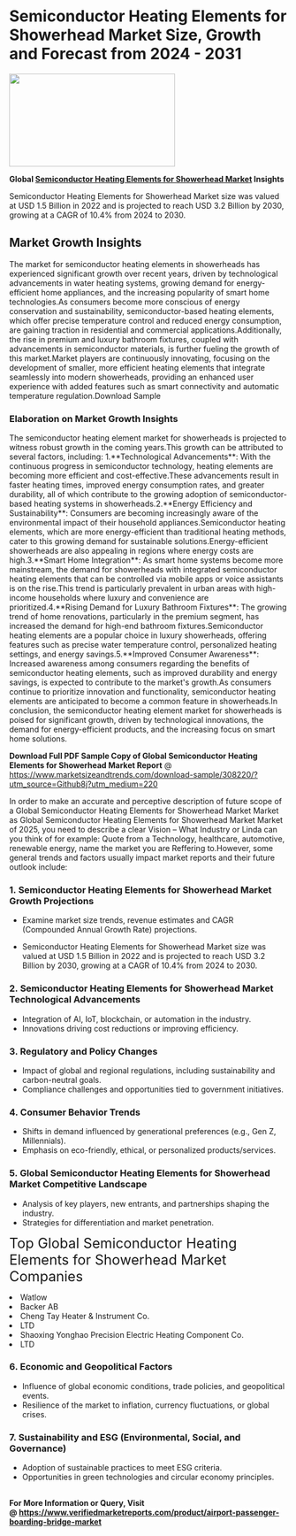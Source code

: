 <H1>Semiconductor Heating Elements for Showerhead Market Size, Growth and Forecast from 2024 - 2031</H1><img class="aligncenter size-medium wp-image-584254" src="https://thirdeyenews.in/wp-content/uploads/2024/09/Global-Market-Research-300x168.jpeg" alt="" width="300" height="168" /><p><strong>Global&nbsp;<a href="https://www.marketsizeandtrends.com/download-sample/308220/?utm_source=Github8j?utm_medium=220">Semiconductor Heating Elements for Showerhead Market</a> Insights</strong></p><p>Semiconductor Heating Elements for Showerhead Market size was valued at USD 1.5 Billion in 2022 and is projected to reach USD 3.2 Billion by 2030, growing at a CAGR of 10.4% from 2024 to 2030.</p><p><h2>Market Growth Insights</h2> The market for semiconductor heating elements in showerheads has experienced significant growth over recent years, driven by technological advancements in water heating systems, growing demand for energy-efficient home appliances, and the increasing popularity of smart home technologies.As consumers become more conscious of energy conservation and sustainability, semiconductor-based heating elements, which offer precise temperature control and reduced energy consumption, are gaining traction in residential and commercial applications.Additionally, the rise in premium and luxury bathroom fixtures, coupled with advancements in semiconductor materials, is further fueling the growth of this market.Market players are continuously innovating, focusing on the development of smaller, more efficient heating elements that integrate seamlessly into modern showerheads, providing an enhanced user experience with added features such as smart connectivity and automatic temperature regulation.Download Sample <h3>Elaboration on Market Growth Insights</h3> The semiconductor heating element market for showerheads is projected to witness robust growth in the coming years.This growth can be attributed to several factors, including: 1.**Technological Advancements**: With the continuous progress in semiconductor technology, heating elements are becoming more efficient and cost-effective.These advancements result in faster heating times, improved energy consumption rates, and greater durability, all of which contribute to the growing adoption of semiconductor-based heating systems in showerheads.2.**Energy Efficiency and Sustainability**: Consumers are becoming increasingly aware of the environmental impact of their household appliances.Semiconductor heating elements, which are more energy-efficient than traditional heating methods, cater to this growing demand for sustainable solutions.Energy-efficient showerheads are also appealing in regions where energy costs are high.3.**Smart Home Integration**: As smart home systems become more mainstream, the demand for showerheads with integrated semiconductor heating elements that can be controlled via mobile apps or voice assistants is on the rise.This trend is particularly prevalent in urban areas with high-income households where luxury and convenience are prioritized.4.**Rising Demand for Luxury Bathroom Fixtures**: The growing trend of home renovations, particularly in the premium segment, has increased the demand for high-end bathroom fixtures.Semiconductor heating elements are a popular choice in luxury showerheads, offering features such as precise water temperature control, personalized heating settings, and energy savings.5.**Improved Consumer Awareness**: Increased awareness among consumers regarding the benefits of semiconductor heating elements, such as improved durability and energy savings, is expected to contribute to the market's growth.As consumers continue to prioritize innovation and functionality, semiconductor heating elements are anticipated to become a common feature in showerheads.In conclusion, the semiconductor heating element market for showerheads is poised for significant growth, driven by technological innovations, the demand for energy-efficient products, and the increasing focus on smart home solutions.</p><p><span class=""><strong>Download Full PDF Sample Copy of Global Semiconductor Heating Elements for Showerhead Market Report</strong> @ <a href="https://www.marketsizeandtrends.com/download-sample/308220/?utm_source=Github8j?utm_medium=220" target="_blank">https://www.marketsizeandtrends.com/download-sample/308220/?utm_source=Github8j?utm_medium=220</a></span></p><p>In order to make an accurate and perceptive description of future scope of a Global&nbsp;Semiconductor Heating Elements for Showerhead Market Market as Global&nbsp;Semiconductor Heating Elements for Showerhead Market Market of 2025, you need to describe a clear Vision &ndash; What Industry or Linda can you think of for example: Quote from a Technology, healthcare, automotive, renewable energy, name the market you are Reffering to.However, some general trends and factors usually impact market reports and their future outlook include:</p><h3>1.&nbsp;<strong>Semiconductor Heating Elements for Showerhead Market Growth Projections</strong></h3><ul><li>Examine market size trends, revenue estimates and CAGR (Compounded Annual Growth Rate) projections.</li><li><p>Semiconductor Heating Elements for Showerhead Market size was valued at USD 1.5 Billion in 2022 and is projected to reach USD 3.2 Billion by 2030, growing at a CAGR of 10.4% from 2024 to 2030.</p></li></ul><h3>2.&nbsp;<strong>Semiconductor Heating Elements for Showerhead Market Technological Advancements</strong></h3><ul><li>Integration of AI, IoT, blockchain, or automation in the industry.</li><li>Innovations driving cost reductions or improving efficiency.</li></ul><h3>3.&nbsp;<strong>Regulatory and Policy Changes</strong></h3><ul><li>Impact of global and regional regulations, including sustainability and carbon-neutral goals.</li><li>Compliance challenges and opportunities tied to government initiatives.</li></ul><h3>4.&nbsp;<strong>Consumer Behavior Trends</strong></h3><ul><li>Shifts in demand influenced by generational preferences (e.g., Gen Z, Millennials).</li><li>Emphasis on eco-friendly, ethical, or personalized products/services.</li></ul><h3>5.&nbsp;<strong>Global Semiconductor Heating Elements for Showerhead Market Competitive Landscape</strong></h3><ul><li>Analysis of key players, new entrants, and partnerships shaping the industry.</li><li>Strategies for differentiation and market penetration.</li></ul><p data-pm-slice="1 1 []"><span style="color: inherit; font-family: inherit; font-size: 25px;">Top Global Semiconductor Heating Elements for Showerhead Market Companies</span></p><div class="" data-test-id=""><p><li>Watlow</li><li> Backer AB</li><li> Cheng Tay Heater & Instrument Co.</li><li> LTD</li><li> Shaoxing Yonghao Precision Electric Heating Component Co.</li><li> LTD</li></p></div><h3>6.&nbsp;<strong>Economic and Geopolitical Factors</strong></h3><ul><li>Influence of global economic conditions, trade policies, and geopolitical events.</li><li>Resilience of the market to inflation, currency fluctuations, or global crises.</li></ul><h3>7.&nbsp;<strong>Sustainability and ESG (Environmental, Social, and Governance)</strong></h3><ul><li>Adoption of sustainable practices to meet ESG criteria.</li><li>Opportunities in green technologies and circular economy principles.</li></ul><h2><strong style="font-size: 14px;">For More Information or Query, Visit @&nbsp;</strong><a style="background-color: #ffffff; font-size: 14px;" href="https://www.marketsizeandtrends.com/report/semiconductor-heating-elements-for-showerhead-market/" target="_blank">https://www.verifiedmarketreports.com/product/airport-passenger-boarding-bridge-market</a></h2>